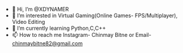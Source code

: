 - 👋 Hi, I’m @XDYNAMER
- 👀 I’m interested in Virtual Gaming(Online Games- FPS/Multiplayer), Video Editing
- 🌱 I’m currently learning Python,C,C++
- 📫 How to reach me Instagram- Chinmay Bitne  or Email- chinmaybitne82@gmail.com

<!---
XDYNAMER/XDYNAMER is a ✨ special ✨ repository because its `README.md` (this file) appears on your GitHub profile.
You can click the Preview link to take a look at your changes.
--->
